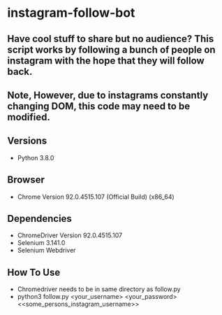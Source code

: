 
# instagram-follow-bot
## Have cool stuff to share but no audience? This script works by following a bunch of people on instagram with the hope that they will follow back.
## Note, However, due to instagrams constantly changing DOM, this code may need to be modified. 

## Versions
- Python 3.8.0
## Browser
- Chrome Version 92.0.4515.107 (Official Build) (x86_64)

## Dependencies
- ChromeDriver Version 92.0.4515.107
- Selenium 3.141.0
- Selenium Webdriver
   
## How To Use
- Chromedriver needs to be in same directory as follow.py
- python3 follow.py <your_username> <your_password> <<some_persons_instagram_username>>
